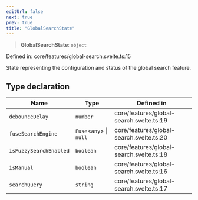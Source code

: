 ```yaml
---
editUrl: false
next: true
prev: true
title: "GlobalSearchState"
---
```


> **GlobalSearchState**: `object`

Defined in: core/features/global-search.svelte.ts:15

State representing the configuration and status of the global search feature.

## Type declaration

| Name | Type | Defined in |
| ------ | ------ | ------ |
| <a id="debouncedelay"></a> `debounceDelay` | `number` | core/features/global-search.svelte.ts:19 |
| <a id="fusesearchengine"></a> `fuseSearchEngine` | `Fuse`\<`any`\> \| `null` | core/features/global-search.svelte.ts:20 |
| <a id="isfuzzysearchenabled"></a> `isFuzzySearchEnabled` | `boolean` | core/features/global-search.svelte.ts:18 |
| <a id="ismanual"></a> `isManual` | `boolean` | core/features/global-search.svelte.ts:16 |
| <a id="searchquery"></a> `searchQuery` | `string` | core/features/global-search.svelte.ts:17 |
